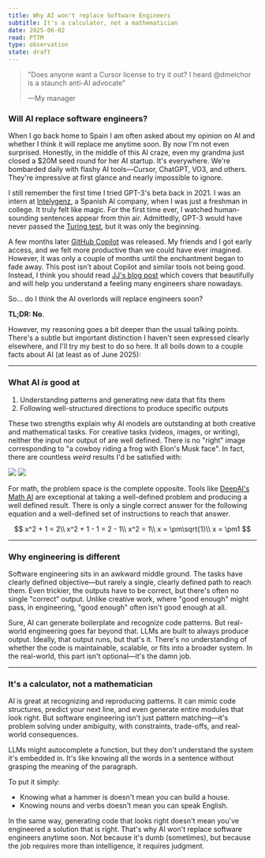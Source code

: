 ```yaml
---
title: Why AI won't replace Software Engineers
subtitle: It's a calculator, not a mathematician
date: 2025-06-02
read: PT7M
type: observation
state: draft
---
```


> "Does anyone want a Cursor license to try it out? I heard @dmelchor is a
> staunch anti-AI advocate"
>
> —My manager

### Will AI replace software engineers?

When I go back home to Spain I am often asked about my opinion on AI and
whether I think it will replace me anytime soon. By now I'm not even surprised.
Honestly, in the middle of this AI craze, even my grandma just closed a $20M
seed round for her AI startup. It's everywhere. We're bombarded daily with
flashy AI tools—Cursor, ChatGPT, VO3, and others. They're impressive at first
glance and nearly impossible to ignore.

I still remember the first time I tried GPT-3's beta back in 2021. I was
an intern at [Intelygenz](https://intelygenz.com/), a Spanish AI company, when
I was just a freshman in college. It truly felt like magic. For the first time
ever, I watched human-sounding sentences appear from thin air. Admittedly,
GPT-3 would have never passed the [Turing
test](https://en.wikipedia.org/wiki/Turing_test), but it was only the
beginning.

A few months later [GitHub Copilot](https://github.com/features/copilot) was
released. My friends and I got early access, and we felt more productive than
we could have ever imagined. However, it was only a couple of months until the
enchantment began to fade away. This post isn't about Copilot and similar tools
not being good. Instead, I think you should read [JJ's blog
post](https://deplet.ing/the-copilot-delusion/) which covers that beautifully
and will help you understand a feeling many engineers share nowadays.

So... do I think the AI overlords will replace engineers soon?

**TL;DR: No**.

However, my reasoning goes a bit deeper than the usual talking points. There's
a subtle but important distinction I haven't seen expressed clearly elsewhere,
and I'll try my best to do so here. It all boils down to a couple facts about
AI (at least as of June 2025):

---

### What AI _is_ good at

1. Understanding patterns and generating new data that fits them
2. Following well-structured directions to produce specific outputs

These two strengths explain why AI models are
outstanding at both creative and mathematical tasks. For creative
tasks (videos, images, or writing), neither the input nor output of are well
defined. There is no "right" image corresponding to "a cowboy riding a frog with
Elon's Musk face". In fact, there are countless _weird_ results I'd be satisfied with:

<div class="flex justify-center">
    <div class="grid grid-cols-2 gap-4 w-full lg:w-3/4">
        <img class="w-full" src="/blog/why_ai_wont_replace_swes/musk_frog.png" />
        <img class="w-full" src="/blog/why_ai_wont_replace_swes/musk_frog2.png" />
    </div>
</div>

For math, the problem space is the complete opposite. Tools like [DeepAI's
Math AI](https://deepai.org/chat/mathematics) are exceptional at taking a
well-defined problem and producing a well defined result. There is only a
single correct answer for the following equation and a well-defined set of
instructions to reach that answer.

$$
x^2 + 1 = 2\\
x^2 + 1 - 1 = 2 - 1\\
x^2 = 1\\
x = \pm\sqrt{1}\\
x = \pm1
$$

---

### Why engineering is different

Software engineering sits in an awkward middle ground. The tasks have
clearly defined objective—but rarely a single, clearly defined path to reach
them. Even trickier, the outputs have to be correct, but there's often no
single "correct" output. Unlike creative work, where "good enough" might pass,
in engineering, "good enough" often isn't good enough at all.

Sure, AI can generate boilerplate and recognize code patterns. But real-world
engineering goes far beyond that. LLMs are built to always produce output.
Ideally, that output runs, but that's it. There's no understanding of whether
the code is maintainable, scalable, or fits into a broader system. In the
real-world, this part isn't optional—it's the damn job.

---

### It's a calculator, not a mathematician

AI is great at recognizing and reproducing patterns. It can mimic
code structures, predict your next line, and even generate entire modules that
look right. But software engineering isn't just pattern matching—it's
problem solving under ambiguity, with constraints, trade-offs, and real-world
consequences.

LLMs might autocomplete a function, but they don't
understand the system it's embedded in. It's like knowing all the words in a
sentence without grasping the meaning of the paragraph.

To put it simply:

- Knowing what a hammer is doesn't mean you can build a house.
- Knowing nouns and verbs doesn't mean you can speak English.

In the same way, generating code that looks right doesn't mean you've
engineered a solution that is right. That's why AI won't replace software
engineers anytime soon. Not because it's dumb (sometimes), but because the job
requires more than intelligence, it requires judgment.
